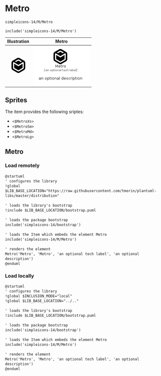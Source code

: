 # Metro


```text
simpleicons-14/M/Metro
```

```text
include('simpleicons-14/M/Metro')
```



| Illustration | Metro |
| :---: | :---: |
| ![illustration for Illustration](../../simpleicons-14/M/Metro.png) | ![illustration for Metro](../../simpleicons-14/M/Metro.Local.png) |



## Sprites
The item provides the following sriptes:

- `<$MetroXs>`
- `<$MetroSm>`
- `<$MetroMd>`
- `<$MetroLg>`





## Metro

### Load remotely
```plantuml
@startuml
' configures the library
!global $LIB_BASE_LOCATION="https://raw.githubusercontent.com/tmorin/plantuml-libs/master/distribution"

' loads the library's bootstrap
!include $LIB_BASE_LOCATION/bootstrap.puml

' loads the package bootstrap
include('simpleicons-14/bootstrap')

' loads the Item which embeds the element Metro
include('simpleicons-14/M/Metro')

' renders the element
Metro('Metro', 'Metro', 'an optional tech label', 'an optional description')
@enduml
```

### Load locally
```plantuml
@startuml
' configures the library
!global $INCLUSION_MODE="local"
!global $LIB_BASE_LOCATION="../.."

' loads the library's bootstrap
!include $LIB_BASE_LOCATION/bootstrap.puml

' loads the package bootstrap
include('simpleicons-14/bootstrap')

' loads the Item which embeds the element Metro
include('simpleicons-14/M/Metro')

' renders the element
Metro('Metro', 'Metro', 'an optional tech label', 'an optional description')
@enduml
```

